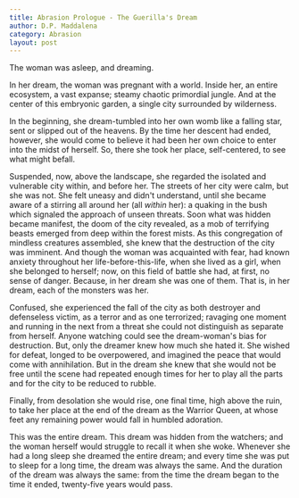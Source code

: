 ```yaml
---
title: Abrasion Prologue - The Guerilla's Dream
author: D.P. Maddalena
category: Abrasion
layout: post
---
```



The woman was asleep, and dreaming.

In her dream, the woman was pregnant with a world. Inside her, an entire ecosystem, a vast expanse; steamy chaotic primordial jungle. And at the center of this embryonic garden, a single city surrounded by wilderness.

In the beginning, she dream-tumbled into her own womb like a falling star, sent or slipped out of the heavens. By the time her descent had ended, however, she would come to believe it had been her own choice to enter into the midst of herself. So, there she took her place, self-centered, to see what might befall.

Suspended, now, above the landscape, she regarded the isolated and vulnerable city within, and before her. The streets of her city were calm, but she was not. She felt uneasy and didn't understand, until she became aware of a stirring all around her (all *within* her): a quaking in the bush which signaled the approach of unseen threats. Soon what was hidden became manifest, the doom of the city revealed, as a mob of terrifying beasts emerged from deep within the forest mists. As this congregation of mindless creatures assembled, she knew that the destruction of the city was imminent. And though the woman was acquainted with fear, had known anxiety throughout her life-before-this-life, when she lived as a girl, when she belonged to herself; now, on this field of battle she had, at first, no sense of danger. Because, in her dream she was one of them. That is, in her dream, each of the monsters was her.

Confused, she experienced the fall of the city as both destroyer and defenseless victim, as a terror and as one terrorized; ravaging one moment and running in the next from a threat she could not distinguish as separate from herself. Anyone watching could see the dream-woman's bias for destruction. But, only the dreamer knew how much she hated it. She wished for defeat, longed to be overpowered, and imagined the peace that would come with annihilation. But in the dream she knew that she would not be free until the scene had repeated enough times for her to play all the parts and for the city to be reduced to rubble.

Finally, from desolation she would rise, one final time, high above the ruin, to take her place at the end of the dream as the Warrior Queen, at whose feet any remaining power would fall in humbled adoration.

This was the entire dream. This dream was hidden from the watchers; and the woman herself would struggle to recall it when she woke. Whenever she had a long sleep she dreamed the entire dream; and every time she was put to sleep for a long time, the dream was always the same. And the duration of the dream was always the same: from the time the dream began to the time it ended, twenty-five years would pass.

